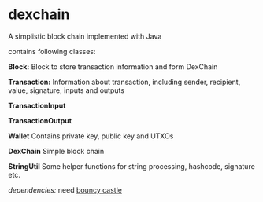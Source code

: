 # dexchain
A simplistic block chain implemented with Java

contains following classes:

**Block:**
Block to store transaction information and form DexChain

**Transaction:**
Information about transaction, including sender, recipient, value, signature, inputs and outputs

**TransactionInput**

**TransactionOutput**

**Wallet**
Contains private key, public key and UTXOs

**DexChain**
Simple block chain

**StringUtil**
Some helper functions for string processing, hashcode, signature etc.


*dependencies:*
need [bouncy castle](https://www.bouncycastle.org/latest_releases.html)
